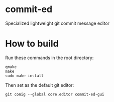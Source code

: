 # commit-ed
Specialized lightweight git commit message editor

# How to build
Run these commands in the root directory:
```
qmake
make
sudo make install
```

Then set as the default git editor:
```
git conig --global core.editor commit-ed-gui
```

